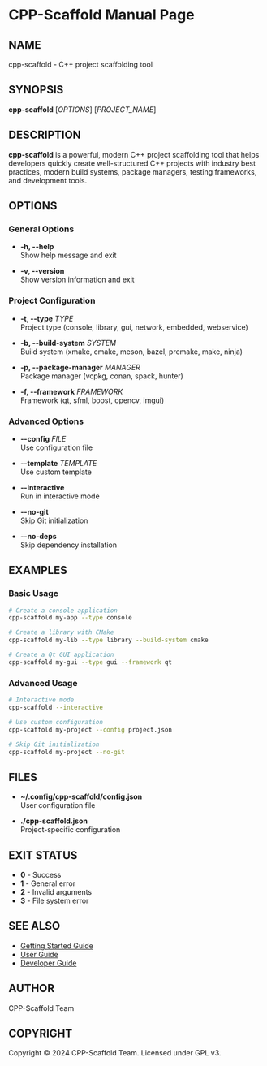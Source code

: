 # CPP-Scaffold Manual Page

## NAME
cpp-scaffold - C++ project scaffolding tool

## SYNOPSIS
**cpp-scaffold** [*OPTIONS*] [*PROJECT_NAME*]

## DESCRIPTION
**cpp-scaffold** is a powerful, modern C++ project scaffolding tool that helps developers quickly create well-structured C++ projects with industry best practices, modern build systems, package managers, testing frameworks, and development tools.

## OPTIONS

### General Options
- **-h, --help**  
  Show help message and exit

- **-v, --version**  
  Show version information and exit

### Project Configuration
- **-t, --type** *TYPE*  
  Project type (console, library, gui, network, embedded, webservice)

- **-b, --build-system** *SYSTEM*  
  Build system (xmake, cmake, meson, bazel, premake, make, ninja)

- **-p, --package-manager** *MANAGER*  
  Package manager (vcpkg, conan, spack, hunter)

- **-f, --framework** *FRAMEWORK*  
  Framework (qt, sfml, boost, opencv, imgui)

### Advanced Options
- **--config** *FILE*  
  Use configuration file

- **--template** *TEMPLATE*  
  Use custom template

- **--interactive**  
  Run in interactive mode

- **--no-git**  
  Skip Git initialization

- **--no-deps**  
  Skip dependency installation

## EXAMPLES

### Basic Usage
```bash
# Create a console application
cpp-scaffold my-app --type console

# Create a library with CMake
cpp-scaffold my-lib --type library --build-system cmake

# Create a Qt GUI application
cpp-scaffold my-gui --type gui --framework qt
```

### Advanced Usage
```bash
# Interactive mode
cpp-scaffold --interactive

# Use custom configuration
cpp-scaffold my-project --config project.json

# Skip Git initialization
cpp-scaffold my-project --no-git
```

## FILES
- **~/.config/cpp-scaffold/config.json**  
  User configuration file

- **./cpp-scaffold.json**  
  Project-specific configuration

## EXIT STATUS
- **0** - Success
- **1** - General error
- **2** - Invalid arguments
- **3** - File system error

## SEE ALSO
- [Getting Started Guide](../getting-started/index.md)
- [User Guide](../user-guide/index.md)
- [Developer Guide](../developer-guide/index.md)

## AUTHOR
CPP-Scaffold Team

## COPYRIGHT
Copyright © 2024 CPP-Scaffold Team. Licensed under GPL v3.
